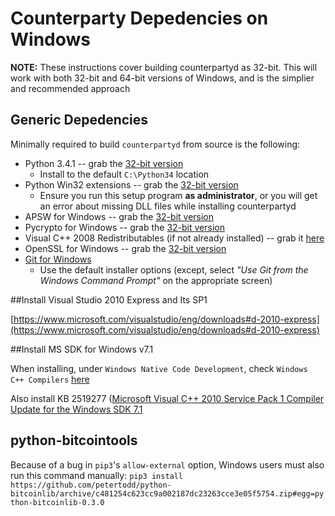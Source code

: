# Counterparty Depedencies on Windows

**NOTE:** These instructions cover building counterpartyd as 32-bit. This will
work with both 32-bit and 64-bit versions of Windows, and is the simplier and
recommended approach

## Generic Depedencies

Minimally required to build ``counterpartyd`` from source is the following:

- Python 3.4.1 -- grab the [32-bit version](http://www.python.org/ftp/python/3.4.1/python-3.4.1.msi)
  - Install to the default ``C:\Python34`` location
- Python Win32 extensions -- grab the [32-bit version](http://sourceforge.net/projects/pywin32/files/pywin32/Build%20219/pywin32-219.win32-py3.4.exe/download)
  - Ensure you run this setup program **as administrator**, or you will get an error about missing DLL files while installing counterpartyd
- APSW for Windows -- grab the [32-bit version](https://github.com/rogerbinns/apsw/releases/download/3.8.5-r1/apsw-3.8.5-r1.win32-py3.4.exe)
- Pycrypto for Windows -- grab the [32-bit version](https://s3.amazonaws.com/counterparty-bootstrap/pycrypto-2.6.1.win32-py3.4.exe)
- Visual C++ 2008 Redistributables (if not already installed) -- grab it [here](http://www.microsoft.com/downloads/details.aspx?familyid=9B2DA534-3E03-4391-8A4D-074B9F2BC1BF)
- OpenSSL for Windows -- grab the [32-bit version](http://slproweb.com/download/Win32OpenSSL_Light-1_0_1L.exe)
- [Git for Windows](http://git-scm.com/download/win)
  - Use the default installer options (except, select *"Use Git from the Windows Command Prompt"* on the appropriate screen)


##Install Visual Studio 2010 Express and Its SP1

[https://www.microsoft.com/visualstudio/eng/downloads#d-2010-express](https://www.microsoft.com/visualstudio/eng/downloads#d-2010-express)


##Install MS SDK for Windows v7.1

When installing, under ``Windows Native Code Development``, check
``Windows C++ Compilers`` [here](http://www.microsoft.com/en-us/download/details.aspx?displaylang=en&id=8279)

Also install KB 2519277 ([Microsoft Visual C++ 2010 Service Pack 1 Compiler Update for the Windows SDK 7.1](http://www.microsoft.com/downloads/en/details.aspx?FamilyID=689655b4-c55d-4f9b-9665-2c547e637b70)


## python-bitcointools

Because of a bug in `pip3`'s `allow-external` option, Windows users must also run this command manually:
`pip3 install https://github.com/petertodd/python-bitcoinlib/archive/c481254c623cc9a002187dc23263cce3e05f5754.zip#egg=python-bitcoinlib-0.3.0`
